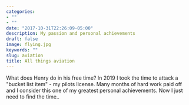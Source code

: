 ```yaml
---
categories:
- ""
- ""
date: "2017-10-31T22:26:09-05:00"
description: My passion and personal achievements
draft: false
image: flying.jpg
keywords: ""
slug: aviation
title: All things aviation
---
```

What does Henry do in his free time? 
In 2019 I took the time to attack a "bucket list item" - my pilots license. Many months of hard work paid off and I consider this one of my greatest personal achievements. Now I just need to find the time..